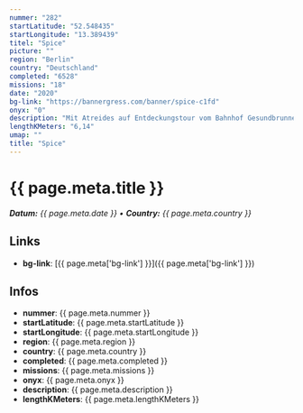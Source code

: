 ```yaml
---
nummer: "282"
startLatitude: "52.548435"
startLongitude: "13.389439"
titel: "Spice"
picture: ""
region: "Berlin"
country: "Deutschland"
completed: "6528"
missions: "18"
date: "2020"
bg-link: "https://bannergress.com/banner/spice-c1fd"
onyx: "0"
description: "Mit Atreides auf Entdeckungstour vom Bahnhof Gesundbrunnen zum Schäfersee"
lengthKMeters: "6,14"
umap: ""
title: "Spice"
---
```


# {{ page.meta.title }}
_**Datum:** {{ page.meta.date }} • **Country:** {{ page.meta.country }}_

## Links
- **bg-link**: [{{ page.meta['bg-link'] }}]({{ page.meta['bg-link'] }})

## Infos
- **nummer**: {{ page.meta.nummer }}
- **startLatitude**: {{ page.meta.startLatitude }}
- **startLongitude**: {{ page.meta.startLongitude }}
- **region**: {{ page.meta.region }}
- **country**: {{ page.meta.country }}
- **completed**: {{ page.meta.completed }}
- **missions**: {{ page.meta.missions }}
- **onyx**: {{ page.meta.onyx }}
- **description**: {{ page.meta.description }}
- **lengthKMeters**: {{ page.meta.lengthKMeters }}

